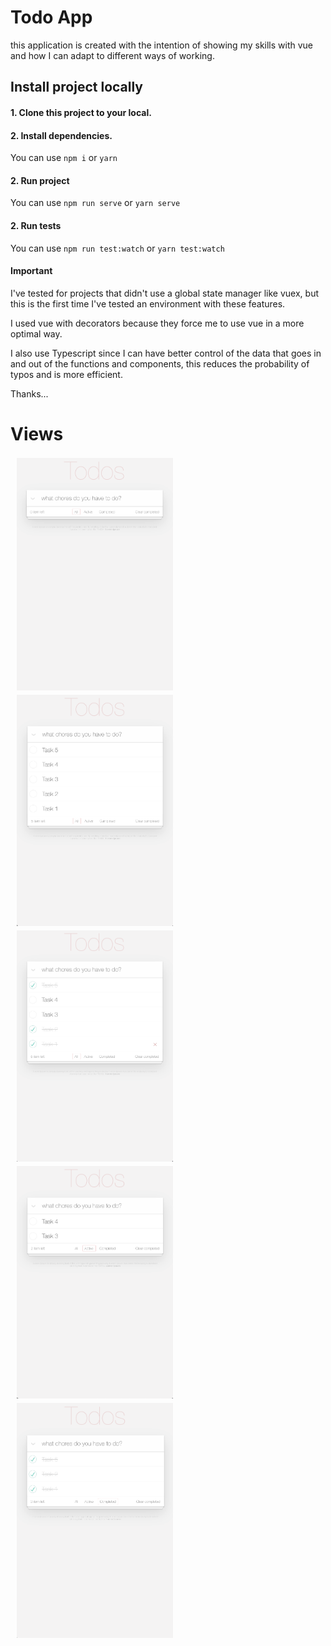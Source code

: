 # Todo App

this application is created with the intention of showing my skills with vue and how I can adapt to different ways of working.

## Install project locally

#### 1. Clone this project to your local.
#### 2. Install dependencies.

You can use `npm i` or `yarn`

#### 2. Run project

You can use `npm run serve` or `yarn serve`

#### 2. Run tests

You can use `npm run test:watch` or `yarn test:watch`

#### Important 

I've tested for projects that didn't use a global state manager like vuex, but this is the first time I've tested an environment with these features.

I used vue with decorators because they force me to use vue in a more optimal way.

I also use Typescript since I can have better control of the data that goes in and out of the functions and components, this reduces the probability of typos and is more efficient.

Thanks...

# Views

<img src="./src/assets/screens/c1.png" width="250px" style="margin: 2px 10px;"><img src="./src/assets/screens/c2.png" width="250px" style="margin: 2px 10px;">
<img src="./src/assets/screens/c3.png" width="250px" style="margin: 2px 10px;"><img src="./src/assets/screens/c4.png" width="250px" style="margin: 2px 10px;">
<img src="./src/assets/screens/c5.png" width="250px" style="margin: 2px 10px;">



